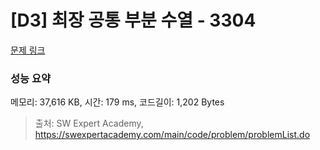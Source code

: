 # [D3] 최장 공통 부분 수열 - 3304 

[문제 링크](https://swexpertacademy.com/main/code/problem/problemDetail.do?contestProbId=AWBOHEx66kIDFAWr) 

### 성능 요약

메모리: 37,616 KB, 시간: 179 ms, 코드길이: 1,202 Bytes



> 출처: SW Expert Academy, https://swexpertacademy.com/main/code/problem/problemList.do